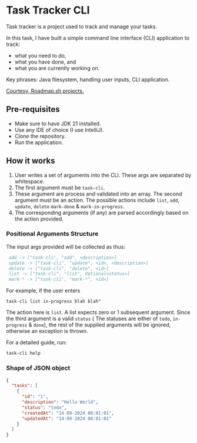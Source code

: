 # Task Tracker CLI

Task tracker is a project used to track and manage your tasks.

In this task, I have built a simple command line interface (CLI) application to track:
- what you need to do,
- what you have done, and
- what you are currently working on.

Key phrases: Java filesystem, handling user inputs, CLI application.

[Courtesy, Roadmap.sh projects.](https://roadmap.sh/projects/task-tracker)

## Pre-requisites

- Make sure to have JDK 21 installed.
- Use any IDE of choice (I use IntelliJ).
- Clone the repository.
- Run the application.

## How it works

1. User writes a set of arguments into the CLI. These args are separated by whitespace.
2. The first argument must be `task-cli`.
3. These argument are process and validated into an array. The second argument must be an action. The possible actions
   include `list`, `add`, `update`, `delete` `mark-done` & `mark-in-progress`.
4. The corresponding arguments (if any) are parsed accordingly based on the action provided.

### Positional Arguments Structure

The input args provided will be collected as thus:

```comments
 add -> ["task-cli", "add", <description>]
 update -> ["task-cli", "update", <id>, <description>]
 delete -> ["task-cli", "delete", <id>]
 list -> ["task-cli", "list", Optional<status>]
 mark-* -> ["task-cli", "mark-*", <id>]
```

For example, if the user enters

   ```
   task-cli list in-progress blah blah"
   ```

The action here is `list`. A list expects zero or 1 subsequent argument. Since the third argument is a valid `status` (
The statuses are either of `todo`, `in-progress` & `done`), the
rest of the supplied arguments will be ignored, otherwise an exception is thrown.

For a detailed guide, run:

```
task-cli help
```

### Shape of JSON object

```json
{
  "tasks": [
    {
      "id": "1",
      "description": "Hello World",
      "status": "todo",
      "createdAt": "14-09-2024 08:01:01",
      "updatedAt": "14-09-2024 08:01:01"
    }
  ]
}
```